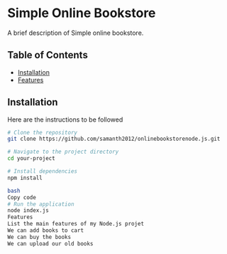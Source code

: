 
# Simple Online Bookstore

A brief description of Simple online bookstore.

## Table of Contents

- [Installation](#installation)
- [Features](#features)

## Installation

Here are the instructions to be followed

```bash
# Clone the repository
git clone https://github.com/samanth2012/onlinebookstorenode.js.git

# Navigate to the project directory
cd your-project

# Install dependencies
npm install

bash
Copy code
# Run the application
node index.js
Features
List the main features of my Node.js projet
We can add books to cart
We can buy the books
We can upload our old books

